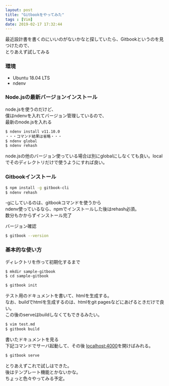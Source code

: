 ```yaml
---
layout: post
title: "Gitbookをやってみた"
tags : [Vim]
date: 2019-02-17 17:32:44
---
```



最近設計書を書くのにいいのがないかなと探していたら、Gitbookというのを見つけたので、  
とりあえず試してみる  



### 環境

* Ubuntu 18.04 LTS
* ndenv 


### Node.jsの最新バージョンインストール

node.jsを使うのだけど、  
僕はndenvを入れてバージョン管理しているので、  
最新のnode.jsを入れる  


```bash
$ ndenv install v11.10.0
・・・コマンド結果は省略・・・
$ ndenv global
$ ndenv rehash
```

node.jsの他のバージョン使っている場合は別にglobalにしなくても良い。localでそのディレクトリだけで使うようにすれば良い。  


### Gitbookインストール


```bash
$ npm install -g gitbook-cli
$ ndenv rehash
```


-gにしているのは、gitbookコマンドを使うから  
ndenv使っているなら、npmでインストールした後はrehash必須。  
数分もかからずインストール完了  


バージョン確認

```bash
$ gitbook --version
```


### 基本的な使い方

ディレクトリを作って初期化するまで  

```bash
$ mkdir sample-gitbook
$ cd sample-gitbook

$ gitbook init
```



テスト用のドキュメントを書いて、htmlを生成する。  
なお、buildでhtmlを生成するのは、htmlをgit pagesなどにあげるときだけで良い。  
この後のserveはbuildしなくてもできるみたい。  

```bash
$ vim test.md
$ gitbook build

```


書いたドキュメントを見る  
下記コマンドでサーバ起動して、その後 [localhost:4000](http://localhost:4000)を開けばみれる。  

```bash
$ gitbook serve

```





とりあえずこれで試しはできた。  
後はテンプレート機能とかないかな。  
ちょっと色々やってみる予定。  










